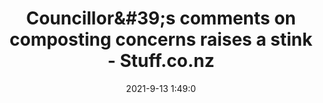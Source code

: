 ---
"title": "Councillor&amp;#39;s comments on composting concerns raises a stink - Stuff.co.nz"
"date": "2021-9-13 1:49:0"
"feed_name": "GOOGLENEWS"
"feed_website": "https://news.google.com/search?q=drilling%2Bincident&hl=en-US&gl=US&ceid=US:en"
"feed_rss": "https://news.google.com/rss/search?q=drilling%2Bincident&hl=en-US&gl=US&ceid=US:en"
"link": "https://www.stuff.co.nz/national/rnz/300405919/councillors-comments-on-composting-concerns-raises-a-stink"
"file": "_posts/-ad6d73124cf08f1ae4fe51e6d6c0905107131581.md"
"accident": "0"
"drilling": "0"
---